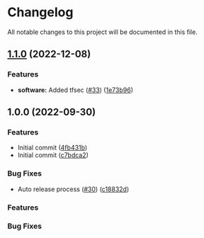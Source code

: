 # Changelog

All notable changes to this project will be documented in this file.

## [1.1.0](https://github.com/cloudandthings/terraform-aws-github-runners/compare/v1.0.1...v1.1.0) (2022-12-08)


### Features

* **software:** Added tfsec ([#33](https://github.com/cloudandthings/terraform-aws-github-runners/issues/33)) ([1e73b96](https://github.com/cloudandthings/terraform-aws-github-runners/commit/1e73b964669e9ba41772e5e910811af6fb009958))

## 1.0.0 (2022-09-30)


### Features

* Initial commit ([4fb431b](https://github.com/cloudandthings/terraform-aws-github-runners/commit/4fb431bf4666acbbcb36ac4eceea0304b226e54f))
* Initial commit ([c7bdca2](https://github.com/cloudandthings/terraform-aws-github-runners/commit/c7bdca2a69e4c06ef3cee669a6523e8f0936fb93))


### Bug Fixes

* Auto release process ([#30](https://github.com/cloudandthings/terraform-aws-github-runners/issues/30)) ([c18832d](https://github.com/cloudandthings/terraform-aws-github-runners/commit/c18832d8601e41276027ba4f63482d078703cd99))

### Features

### Bug Fixes
